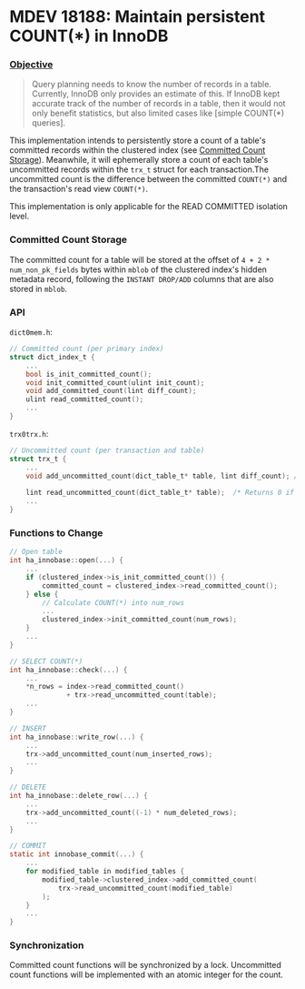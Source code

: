 # MDEV 18188: Maintain persistent COUNT(*) in InnoDB
### [Objective](https://jira.mariadb.org/browse/MDEV-18188)
>Query planning needs to know the number of records in a table. Currently, InnoDB only provides an estimate of this.
If InnoDB kept accurate track of the number of records in a table, then it would not only benefit statistics, but also limited cases like \[simple COUNT(*) queries\].

This implementation intends to persistently store a count of a table's committed records within the clustered index (see [Committed Count Storage](#Committed-Count-Storage)). Meanwhile, it will ephemerally store a count of each table's uncommitted records within the `trx_t` struct for each transaction.The uncommitted count is the difference between the committed `COUNT(*)` and the transaction's read view `COUNT(*)`.

This implementation is only applicable for the READ COMMITTED isolation level.

### Committed Count Storage
The committed count for a table will be stored at the offset of `4 + 2 * num_non_pk_fields` bytes within `mblob` of the clustered index's hidden metadata record, following the `INSTANT DROP/ADD` columns that are also stored in `mblob`.

### API
`dict0mem.h`:
```c
// Committed count (per primary index)
struct dict_index_t {
    ...
    bool is_init_committed_count();
    void init_committed_count(ulint init_count);
    void add_committed_count(lint diff_count);
    ulint read_committed_count();
    ...
}
```
`trx0trx.h`:
```c
// Uncommitted count (per transaction and table)
struct trx_t {
    ...
    void add_uncommitted_count(dict_table_t* table, lint diff_count); /* If uncommitted count for table is not yet initialized, 
                                                                       * it will be initialized with value 0 */
    lint read_uncommitted_count(dict_table_t* table);  /* Returns 0 if no writes to table have been done */
    ...
}
```

### Functions to Change
```c
// Open table
int ha_innobase::open(...) {
    ...
    if (clustered_index->is_init_committed_count()) {
        committed_count = clustered_index->read_committed_count();
    } else {
        // Calculate COUNT(*) into num_rows
        ...
        clustered_index->init_committed_count(num_rows);
    }
    ...
}
``` 
```c
// SELECT COUNT(*)
int ha_innobase::check(...) {
    ...
    *n_rows = index->read_committed_count() 
              + trx->read_uncommitted_count(table);
    ...
}
```
```c
// INSERT
int ha_innobase::write_row(...) {
    ...
    trx->add_uncommitted_count(num_inserted_rows);
    ...
}
```
```c
// DELETE
int ha_innobase::delete_row(...) { 
    ...
    trx->add_uncommitted_count((-1) * num_deleted_rows);
    ...
}
```
```c
// COMMIT
static int innobase_commit(...) {
    ...
    for modified_table in modified_tables {
        modified_table->clustered_index->add_committed_count(
            trx->read_uncommitted_count(modified_table)
        );
    }
    ...
}
```

### Synchronization
Committed count functions will be synchronized by a lock. Uncommitted count functions will be implemented with an atomic integer for the count.
